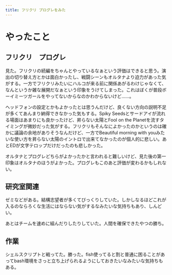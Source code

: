 ```yaml
---
title: フリクリ プログレをみた
---
```


# やったこと

## フリクリ　プログレ

見た。フリクリの続編をちゃんとやっているなぁという評価はできると思う。演出の切り替え方とかは面白かったし、戦闘シーンもオルタナより迫力があった気がする。一方でフリクリみたいにハルコが来る前に関係あがるわけじゃなくて、なんというか雑な展開だなぁという印象をうけてしまった。これはぼくが普段ボーイミーツガールをやってないからなのかわからないけど……。

ヘッドフォンの設定とかもよかったとは思うんだけど、良くない方向の説明不足が多くてあんまり納得できなかった気もする。Spiky Seedsとサードアイが流れる場面はあまりにも良かったけど、昇らない太陽とFool on the Planetを流すタイミングが微妙だった気がする。フリクリもそんなによかったのかというのは確かに議論の余地がありそうなんだけど、一方でBeautiful morning with youみたいな使い方を昇らない太陽のイントロで出来てなかったのが個人的に悲しい。あとEDが文字テロップだけだったのも悲しかった。

オルタナとプログレどちらがよかったかと言われると難しいけど、見た後の第一印象はオルタナのほうがよかった。プログレもこのあと評価が変わるかもしれない。

## 研究室関連

ゼミなどがある。結構志望者が多くてびっくりしていた。しかしなるほどこれが入るのならろくな生活にはならない気がするなみたいな気持ちもあり、しんどい。

あとはチームを速めに組んだりしたりしていた。人間を確保できたやつの勝ち。

## 作業

シェルスクリプトと戦ってた。勝った。fish使ってると割と普通に困ることがあってbash環境をさっと立ち上げられるようにしておきたいなみたいな気持ちもある。
